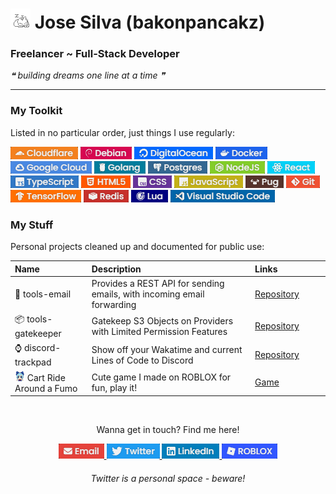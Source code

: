 <h1><img src="oneko-sleep.gif" alt="oneko"> Jose Silva (bakonpancakz)</h1>
<h3>Freelancer ~ Full-Stack Developer</h3>
<i>❝ building dreams one line at a time ❞</i>

<hr>

<h3>My Toolkit</h3>
<p>Listed in no particular order, just things I use regularly:</p>
<p>
    <img alt="Cloudflare" src="badges/generated/badge_cloudflare.png" />
    <img alt="Debian" src="badges/generated/badge_debian.png" />
    <img alt="DigitalOcean" src="badges/generated/badge_digitalocean.png" />
    <img alt="Docker" src="badges/generated/badge_docker.png" />
    <img alt="Google Cloud" src="badges/generated/badge_gcp.png" />
    <img alt="Golang" src="badges/generated/badge_go.png" />
    <img alt="Postgres" src="badges/generated/badge_postgres.png" />
    <img alt="NodeJS" src="badges/generated/badge_node.png" />
    <img alt="React" src="badges/generated/badge_react.png" />
    <img alt="TypeScript" src="badges/generated/badge_typescript.png" />
    <img alt="HTML5" src="badges/generated/badge_html.png" />
    <img alt="CSS" src="badges/generated/badge_css.png" />
    <img alt="JavaScript" src="badges/generated/badge_javascript.png" />
    <img alt="PugJS" src="badges/generated/badge_pug.png" />
    <img alt="Git" src="badges/generated/badge_git.png" />
    <img alt="TensorFlow" src="badges/generated/badge_tensorflow.png" />
    <img alt="Redis" src="badges/generated/badge_redis.png" />
    <img alt="Lua" src="badges/generated/badge_lua.png">
    <img alt="Visual Studio Code" src="badges/generated/badge_vscode.png">
</p>

<h3>My Stuff</h3>
<p>Personal projects cleaned up and documented for public use:</p>
<table>
    <thead>
        <tr align="left">
            <th width="200px">Name</th>
            <th width="700px">Description</th>
            <th width="200px">Links</th>
        </tr>
    </thead>
    <tbody>
        <tr>
            <td>📧 tools-email</td>
            <td>Provides a REST API for sending emails, with incoming email forwarding</td>
            <td><a href="https://github.com/bakonpancakz/tools-email">Repository</a></td>
        </tr>
        <tr>
            <td>📦 tools-gatekeeper</td>
            <td>Gatekeep S3 Objects on Providers with Limited Permission Features</td>
            <td><a href="https://github.com/bakonpancakz/tools-gatekeeper">Repository</a></td>
        </tr>
        <tr>
            <td>⌚ discord-trackpad</td>
            <td>Show off your Wakatime and current Lines of Code to Discord</td>
            <td><a href="https://github.com/bakonpancakz/discord-trackpad">Repository</a></td>
        </tr>
        <tr>
            <td>
                <img alt="Cirno Fumo" src="badges/images/craf.png">    
                Cart Ride Around a Fumo
            </td>
            <td>Cute game I made on ROBLOX for fun, play it!</td>
            <td><a href="https://www.roblox.com/games/9987852646">Game</a></td>
        </tr>
        <!-- <tr>
            <td>tools-stickerboard</td>
            <td>Allow strangers to *safely* place GIFs and Images onto your Steam Profile</td>
            <td>
                <a href="https://github.com/bakonpancakz/tools-stickerboard">Repository</a>
                <span>&bull;</span>
                <a href="https://stickers.panca.kz">Website</a>
            </td>
        </tr>
        <tr>
            <td>discord-clips</td>
            <td>Media Sharing Website for Discord Users</td>
            <td>
                <a href="https://github.com/bakonpancakz/discord-clips">Repository</a>
                <a href="https://clips.panca.kz">Website</a>
            </td>
        </tr> -->
    </tbody>
</table>

<br>

<p align="center">Wanna get in touch? Find me here!</p>
<p align="center">
    <a href="mailto:bakonpancakz@gmail.com">
        <img alt="Email" src="badges/generated/social_email.png">
    </a>
    <a href="https://x.com/bakonpancakz">
        <img alt="Twitter" src="badges/generated/social_twitter.png">
    </a>
    <a href="https://www.linkedin.com/in/jose-silva-jr/">
        <img alt="LinkedIn" src="badges/generated/social_linkedin.png">
    </a>
    <a href="https://www.roblox.com/users/41537575/profile">
        <img alt="ROBLOX" src="badges/generated/social_roblox.png">
    </a>
</p>
<h6 align="center">
    <i>Twitter is a personal space - beware!</i>
</h6>
